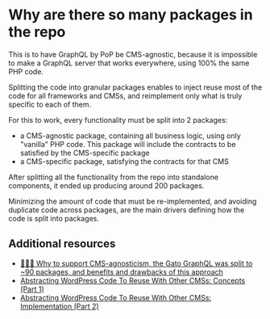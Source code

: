 # Why are there so many packages in the repo

This is to have GraphQL by PoP be CMS-agnostic, because it is impossible to make a GraphQL server that works everywhere, using 100% the same PHP code.

Splitting the code into granular packages enables to inject reuse most of the code for all frameworks and CMSs, and reimplement only what is truly specific to each of them.

For this to work, every functionality must be split into 2 packages:

- a CMS-agnostic package, containing all business logic, using only "vanilla" PHP code. This package will include the contracts to be satisfied by the CMS-specific package
- a CMS-specific package, satisfying the contracts for that CMS

After splitting all the functionality from the repo into standalone components, it ended up producing around 200 packages.

Minimizing the amount of code that must be re-implemented, and avoiding duplicate code across packages, are the main drivers defining how the code is split into packages.

## Additional resources

- [💁🏽‍♂️ Why to support CMS-agnosticism, the Gato GraphQL was split to ~90 packages, and benefits and drawbacks of this approach](https://gatographql.com/blog/why-to-support-cms-agnosticism-the-gato-graphql-split-to-around-90-packages/)
- [Abstracting WordPress Code To Reuse With Other CMSs: Concepts (Part 1)](https://www.smashingmagazine.com/2019/11/abstracting-wordpress-code-cms-concepts/)
- [Abstracting WordPress Code To Reuse With Other CMSs: Implementation (Part 2)](https://www.smashingmagazine.com/2019/11/abstracting-wordpress-code-reuse-with-other-cms-implementation/)
